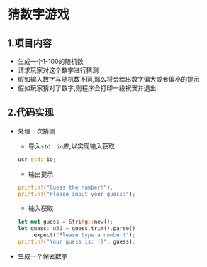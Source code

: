 # **猜数字游戏**  
## **1.项目内容**   
* 生成一个1-100的随机数<br>
* 请求玩家对这个数字进行猜测<br>
* 假如输入数字与随机数不同,那么将会给出数字偏大或者偏小的提示<br>
* 假如玩家猜对了数字,则程序会打印一段祝贺并退出<br>

## **2.代码实现** 
* 处理一次猜测<br>
    * 导入`std::io`库,以实现输入获取<br>
    ```rust
    usr std::io;
    ```  
    
    * 输出提示<br>
    ```rust
    println!("Guess the number!");
    println!("Please input your guess:");
    ```  
    
    * 输入获取<br>
    ```rust
    let mut guess = String::new();
    let guess: u32 = guess.trim().parse()
        .expect("Please type a number!");
    println!("Your guess is: {}", guess);
    ```  
    
* 生成一个保密数字
